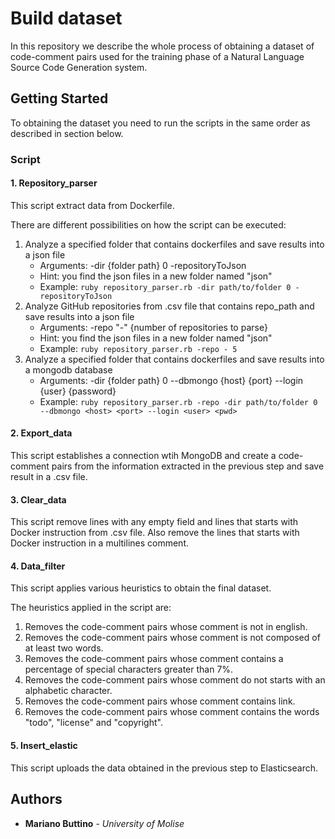 # Build dataset

In this repository we describe the whole process of obtaining a dataset of code-comment pairs used for the training phase of a Natural Language Source Code Generation system.

## Getting Started
To obtaining the dataset you need to run the scripts in the same order as described in section below.

### Script

#### 1. Repository_parser

This script extract data from Dockerfile.

There are different possibilities on how the script can be executed:

1. Analyze a specified folder that contains dockerfiles and save results into a json file
   * Arguments: -dir {folder path} 0 -repositoryToJson
   * Hint: you find the json files in a new folder named "json"
   * Example: `ruby repository_parser.rb -dir path/to/folder 0 -repositoryToJson`
2. Analyze GitHub repositories from .csv file that contains repo_path and save results into a json file
    * Arguments: -repo "-" {number of repositories to parse}
    * Hint: you find the json files in a new folder named "json"
    * Example: `ruby repository_parser.rb -repo - 5`
3. Analyze a specified folder that contains dockerfiles and save results into a mongodb database
    * Arguments: -dir {folder path} 0 --dbmongo {host} {port} --login {user} {password}
    * Example: `ruby repository_parser.rb -repo -dir path/to/folder 0 --dbmongo <host> <port> --login <user> <pwd>`

#### 2. Export_data

This script establishes a connection wtih MongoDB and create a code-comment pairs from the information extracted in the previous step and save result in a .csv file.

#### 3. Clear_data

This script remove lines with any empty field and lines that starts with Docker instruction from .csv file. Also remove the lines that starts with Docker instruction in a multilines comment.

#### 4. Data_filter

This script applies various heuristics to obtain the final dataset.

The heuristics applied in the script are:

1. Removes the code-comment pairs whose comment is not in english.
2. Removes the code-comment pairs whose comment is not composed of at least two words.
3. Removes the code-comment pairs whose comment contains a percentage of special characters greater than 7%.
4. Removes the code-comment pairs whose comment do not starts with an alphabetic character.
5. Removes the code-comment pairs whose comment contains link.
6. Removes the code-comment pairs whose comment contains the words "todo", "license" and "copyright".

#### 5. Insert_elastic

This script uploads the data obtained in the previous step to Elasticsearch.

## Authors

* **Mariano Buttino** - *University of Molise*
